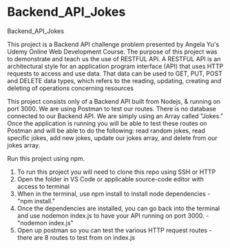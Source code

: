 # Backend_API_Jokes
Backend_API_Jokes

This project is a Backend API challenge problem presented by Angela Yu's Udemy Online Web Development Course. The purpose of this project was to demonstrate and teach us the use of RESTFUL APi.
A RESTFUL API is an architectural style for an application program interface (API) that uses HTTP requests to access and use data. That data can be used to GET, PUT, POST and DELETE data types, which refers to the reading, updating, creating and deleting of operations concerning resources

This project consists only of a Backend API built from Nodejs, & running on port 3000. We are using Postman to test our routes. There is no database connected to our Backend API. We are simply using an Array called "Jokes."
Once the application is running you will be able to test these routes on Postman and will be able to do the following:  read random jokes, read specific jokes,  add new jokes, update our jokes array, and delete from our jokes array.


Run this project using npm.

1) To run this project you will need to clone this repo using SSH or HTTP
2) Open the folder in VS Code or applicable source-code editor with access to terminal
3) When in the terminal, use npm install to install node dependencies - "npm install."
4) Once the dependencies are installed, you can go back into the terminal and use nodemon index.js to have your API running on port 3000. - "nodemon index.js"
5) Open up postman so you can test the various HTTP request routes - there are 8 routes to test from on index.js


